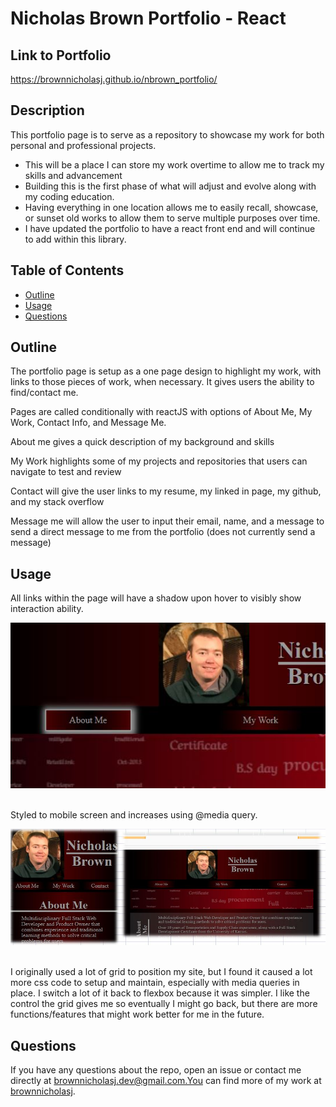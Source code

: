 # Nicholas Brown Portfolio - React

## Link to Portfolio

https://brownnicholasj.github.io/nbrown_portfolio/

## Description

This portfolio page is to serve as a repository to showcase my work for both
personal and professional projects.

- This will be a place I can store my work overtime to allow me to track my
  skills and advancement
- Building this is the first phase of what will adjust and evolve along with my
  coding education.
- Having everything in one location allows me to easily recall, showcase, or
  sunset old works to allow them to serve multiple purposes over time.
- I have updated the portfolio to have a react front end and will continue to
  add within this library.

## Table of Contents

- [Outline](#outline)
- [Usage](#usage)
- [Questions](#questions)

## Outline

The portfolio page is setup as a one page design to highlight my work, with
links to those pieces of work, when necessary. It gives users the ability to
find/contact me.

Pages are called conditionally with reactJS with options of About Me, My Work,
Contact Info, and Message Me.

About me gives a quick description of my background and skills

My Work highlights some of my projects and repositories that users can navigate
to test and review

Contact will give the user links to my resume, my linked in page, my github, and
my stack overflow

Message me will allow the user to input their email, name, and a message to send
a direct message to me from the portfolio (does not currently send a message)

## Usage

All links within the page will have a shadow upon hover to visibly show
interaction ability.

![alt text](./src/images/shadowLink.jpg)<br><br>

Styled to mobile screen and increases using @media query.

![alt text](./src/images/mediaQuery.jpg)<br><br>

I originally used a lot of grid to position my site, but I found it caused a lot
more css code to setup and maintain, especially with media queries in place. I
switch a lot of it back to flexbox because it was simpler. I like the control
the grid gives me so eventually I might go back, but there are more
functions/features that might work better for me in the future.

## Questions

If you have any questions about the repo, open an issue or contact me directly
at brownnicholasj.dev@gmail.com.You can find more of my work at
[brownnicholasj](https://github.com/brownnicholasj/).

